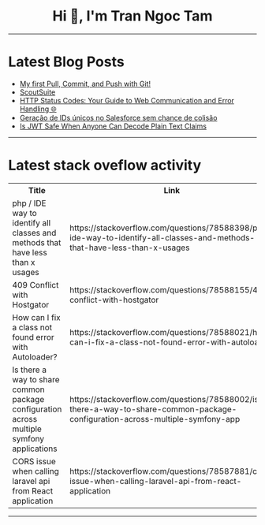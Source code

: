 <h1 align="center">Hi 👋, I'm Tran Ngoc Tam</h1>

---

# Latest Blog Posts 
<!-- BLOG-POST-LIST:START -->
- [My first Pull, Commit, and Push with Git!](https://dev.to/manish_dev/my-first-pull-commit-and-push-with-git-38j5)
- [ScoutSuite](https://dev.to/stefanalfbo/scoutsuite-2l1n)
- [HTTP Status Codes: Your Guide to Web Communication and Error Handling 🌐](https://dev.to/raksbisht/http-status-codes-your-guide-to-web-communication-and-error-handling-1cej)
- [Geração de IDs únicos no Salesforce sem chance de colisão](https://dev.to/lucasvalhos/geracao-de-ids-unicos-no-salesforce-sem-chance-de-colisao-4jpm)
- [Is JWT Safe When Anyone Can Decode Plain Text Claims](https://dev.to/jacktt/is-jwt-safe-when-anyone-can-decode-plain-text-claims-2j7o)
<!-- BLOG-POST-LIST:END -->

---

# Latest stack oveflow activity
<table>
  <tr><th>Title</th><th>Link</th></tr>
  <!-- STACKOVERFLOW:START --><tr><td>php / IDE way to identify all classes and methods that have less than x usages</td><td>https://stackoverflow.com/questions/78588398/php-ide-way-to-identify-all-classes-and-methods-that-have-less-than-x-usages</td></tr><tr><td>409 Conflict with Hostgator</td><td>https://stackoverflow.com/questions/78588155/409-conflict-with-hostgator</td></tr><tr><td>How can I fix a class not found error with Autoloader?</td><td>https://stackoverflow.com/questions/78588021/how-can-i-fix-a-class-not-found-error-with-autoloader</td></tr><tr><td>Is there a way to share common package configuration across multiple symfony applications</td><td>https://stackoverflow.com/questions/78588002/is-there-a-way-to-share-common-package-configuration-across-multiple-symfony-app</td></tr><tr><td>CORS issue when calling laravel api from React application</td><td>https://stackoverflow.com/questions/78587881/cors-issue-when-calling-laravel-api-from-react-application</td></tr><!-- STACKOVERFLOW:END -->
</table>

---


